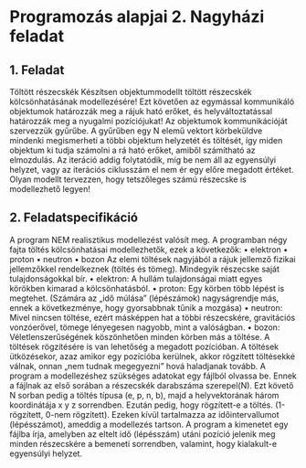 # Programozás alapjai 2. Nagyházi feladat
## 1. Feladat 
Töltött részecskék
Készítsen objektummodellt töltött részecskék kölcsönhatásának modellezésére! Ezt követően 
az egymással kommunikáló objektumok határozzák meg a rájuk ható erőket, és 
helyváltoztatással határozzák meg a nyugalmi pozíciójukat!
Az objektumok kommunikációját szervezzük gyűrűbe. A gyűrűben egy N elemű vektort 
körbeküldve mindenki megismerheti a többi objektum helyzetét és töltését, így miden 
objektum ki tudja számolni a rá ható erőket, amiből számítható az elmozdulás. Az iteráció 
addig folytatódik, míg be nem áll az egyensúlyi helyzet, vagy az iterációs ciklusszám el nem 
ér egy előre megadott értéket. Olyan modellt tervezzen, hogy tetszőleges számú részecske is 
modellezhető legyen!
## 2. Feladatspecifikáció 
A program NEM realisztikus modellezést valósít meg.
A programban négy fajta töltés kölcsönhatásai modellezhetők, ezek a következők:
• elektron
• proton
• neutron
• bozon
Az elemi töltések nagyjából a rájuk jellemző fizikai jellemzőkkel rendelkeznek (töltés és 
tömeg).
Mindegyik részecske saját tulajdonságokkal bír.
• elektron: A hullám tulajdonságai miatt egyes körökben kimarad a kölcsönhatásból.
• proton: Egy körben több lépést is megtehet. (Számára az „idő múlása” (lépészámok)
nagyságrendje más, ennek a következménye, hogy gyorsabbnak tűnik a mozgása)
• neutron: Mivel nincsen töltése, ezért másképpen hat a többi részecskére, gravitációs 
vonzóerővel, tömege lényegesen nagyobb, mint a valóságban.
• bozon: Véletlenszerűségének köszönhetően minden körben más a töltése.
A töltések rögzítésére is van lehetőség a megadott pozícióban.
A töltések ütközésekor, azaz amikor egy pozícióba kerülnek, akkor rögzített töltésekké 
válnak, onnan „nem tudnak megegyezni” hová haladjanak tovább.
A program a modellezéshez szükséges adatokat egy fájlból olvassa be.
Ennek a fájlnak az első sorában a részecskék darabszáma szerepel(N).
Ezt követő N sorban pedig a töltés típusa (e, p, n, b), majd a helyvektorának három 
koordinátája x y z sorrendben.
Ezután pedig, hogy rögzített-e a töltés. (1-rögzített, 0-nem rögzített).
Ezeken kívül tartalmazza az időintervallumot (lépésszámot), ameddig a modellezés tartson. 
A program a kimenetet egy fájlba írja, amelyben az eltelt idő (lépésszám) utáni pozíció
jelenik meg minden részecskére a bemeneti sorrendben, valamint, hogy kialakult-e egyensúlyi helyzet.

